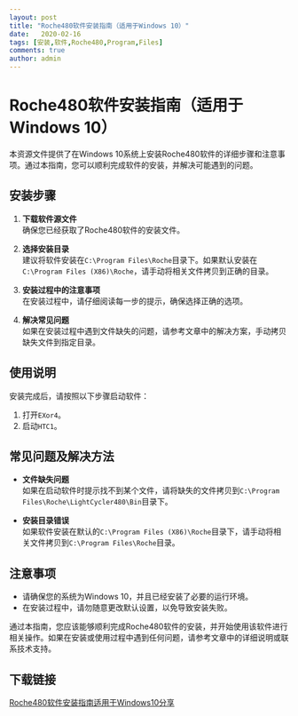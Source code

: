 ```yaml
---
layout: post
title: "Roche480软件安装指南（适用于Windows 10）"
date:   2020-02-16
tags: [安装,软件,Roche480,Program,Files]
comments: true
author: admin
---
```

# Roche480软件安装指南（适用于Windows 10）

本资源文件提供了在Windows 10系统上安装Roche480软件的详细步骤和注意事项。通过本指南，您可以顺利完成软件的安装，并解决可能遇到的问题。

## 安装步骤

1. **下载软件源文件**  
   确保您已经获取了Roche480软件的安装文件。

2. **选择安装目录**  
   建议将软件安装在`C:\Program Files\Roche`目录下。如果默认安装在`C:\Program Files (X86)\Roche`，请手动将相关文件拷贝到正确的目录。

3. **安装过程中的注意事项**  
   在安装过程中，请仔细阅读每一步的提示，确保选择正确的选项。

4. **解决常见问题**  
   如果在安装过程中遇到文件缺失的问题，请参考文章中的解决方案，手动拷贝缺失文件到指定目录。

## 使用说明

安装完成后，请按照以下步骤启动软件：

1. 打开`EXor4`。
2. 启动`HTC1`。

## 常见问题及解决方法

- **文件缺失问题**  
  如果在启动软件时提示找不到某个文件，请将缺失的文件拷贝到`C:\Program Files\Roche\LightCycler480\Bin`目录下。

- **安装目录错误**  
  如果软件安装在默认的`C:\Program Files (X86)\Roche`目录下，请手动将相关文件拷贝到`C:\Program Files\Roche`目录。

## 注意事项

- 请确保您的系统为Windows 10，并且已经安装了必要的运行环境。
- 在安装过程中，请勿随意更改默认设置，以免导致安装失败。

通过本指南，您应该能够顺利完成Roche480软件的安装，并开始使用该软件进行相关操作。如果在安装或使用过程中遇到任何问题，请参考文章中的详细说明或联系技术支持。

## 下载链接

[Roche480软件安装指南适用于Windows10分享](https://pan.quark.cn/s/74a4241e22a5)
